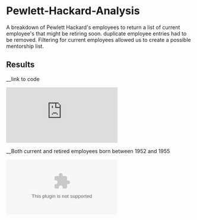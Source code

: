 # Pewlett-Hackard-Analysis
A breakdown of Pewlett Hackard's employees to return a list of current employee's that might be retiring soon. duplicate employee entries had to be removed. Filtering for current employees allowed us to create a possible mentorship list.

## Results

__link to code

![Employee_Database_challenge.sql](https://github.com/JasonWilliams88/Pewlett-Hackard-Analysis/blob/main/Employee_Database_challenge.sql)

__Both current and retired employees born between 1952 and 1955

![retirement_titles.csv](https://github.com/JasonWilliams88/Pewlett-Hackard-Analysis/blob/main/Data/retirement_titles.csv)



